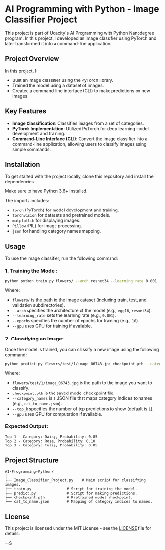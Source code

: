 # AI Programming with Python - Image Classifier Project

This project is part of Udacity's AI Programming with Python Nanodegree program. In this project, I developed an image classifier using PyTorch and later transformed it into a command-line application.

## Project Overview

In this project, I:
- Built an image classifier using the PyTorch library.
- Trained the model using a dataset of images.
- Created a command-line interface (CLI) to make predictions on new images.

## Key Features

- **Image Classification**: Classifies images from a set of categories.
- **PyTorch Implementation**: Utilized PyTorch for deep learning model development and training.
- **Command-Line Interface (CLI)**: Convert the image classifier into a command-line application, allowing users to classify images using simple commands.

## Installation

To get started with the project locally, clone this repository and install the dependencies.

Make sure to have Python 3.6+ installed.

The imports includes:
- `torch` (PyTorch) for model development and training.
- `torchvision` for datasets and pretrained models.
- `matplotlib` for displaying images.
- `Pillow` (PIL) for image processing.
- `json` for handling category names mapping.

## Usage

To use the image classifier, run the following command:

### 1. Training the Model:

```bash
python python train.py flowers/ --arch resnet34 --learning_rate 0.001 --hidden_units 512 --epochs 10 --gpu
```

Where:
- `flowers/` is the path to the image dataset (including train, test, and validation subdirectories).
- `--arch` specifies the architecture of the model (e.g., `vgg16`, `resnet34`).
- `--learning_rate` sets the learning rate (e.g., `0.001`).
- `--epochs` specifies the number of epochs for training (e.g., `10`).
- `--gpu` uses GPU for training if available.

### 2. Classifying an Image:

Once the model is trained, you can classify a new image using the following command:

```bash
python predict.py flowers/test/1/image_06743.jpg checkpoint.pth --category_names cat_to_name.json --top_k 3 --gpu
```

Where:
- `flowers/test/1/image_06743.jpg` is the path to the image you want to classify.
- `checkpoint.pth` is the saved model checkpoint file.
- `--category_names` is a JSON file that maps category indices to names (e.g., `cat_to_name.json`).
- `--top_k` specifies the number of top predictions to show (default is `1`).
- `--gpu` uses GPU for computation if available.

### Expected Output:

```text
Top 1 - Category: Daisy, Probability: 0.85
Top 2 - Category: Rose, Probability: 0.10
Top 3 - Category: Tulip, Probability: 0.05
```

## Project Structure

```
AI-Programming-Python/
│
├── Image_Classifier_Project.py    # Main script for classifying images.
├── train.py                # Script for training the model.
├── predict.py              # Script for making predictions.
├── checkpoint.pth          # Pretrained model checkpoint.
└── cat_to_name.json        # Mapping of category indices to names.
```

## License

This project is licensed under the MIT License - see the [LICENSE](LICENSE) file for details.

--S
